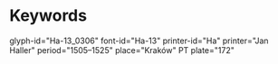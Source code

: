 # Keywords
glyph-id="Ha-13_0306"
font-id="Ha-13"
printer-id="Ha"
printer="Jan Haller"
period="1505–1525"
place="Kraków"
PT plate="172"
